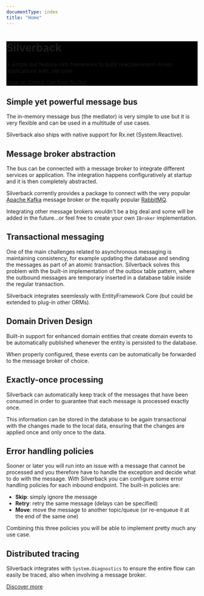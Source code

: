 ```yaml
---
documentType: index
title: "Home"
---
```


<div role="main" class="hide-when-search">
    <div style="background-color: #000;">
        <div class="container body-container">
            <div class="hero" style="background-image: url('images/splash.jpg');">
                <div class="wrapper">
                    <h1 id="page-title" class="page-title" itemprop="headline">        
                        Silverback
                    </h1>
                    <p class="lead">
                        A simple but feature-rich framework to build reactive/event-driven applications with .net core
                    </p>
                    <p>
                        <a href="https://github.com/BEagle1984/silverback/" class="btn"><i class="fab fa-github"></i> View on GitHub</a>
                        <a href="https://www.nuget.org/packages?q=Silverback" class="btn"><i class="fas fa-arrow-alt-circle-down"></i> Get from NuGet</a>
                    </p>
                </div>
            </div>
        </div>
    </div>
    <div class="container body-container body-content keys">
        <div class="row">
            <div class="col-md-4 key">
                <i class="icon fas fa-paper-plane"></i>
                <h2>Simple yet powerful message bus</h2>
                <p>
                    The in-memory message bus (the mediator) is very simple to use but it is very flexible and can be used in a multitude of use cases.
                </p>
                <p>
                    Silverback also ships with native support for Rx.net (System.Reactive).
                </p>
            </div>
            <div class="col-md-4 key">
                <i class="icon fas fa-plug"></i>
                <h2>Message broker abstraction</h2>
                <p>
                    The bus can be connected with a message broker to integrate different services or application. The integration happens configuratively at startup and it is then completely abstracted.
                </p>
                <p>
                    Silverback corrently provides a package to connect with the very popular <a href="https://kafka.apache.org/">Apache Kafka</a> message broker or the equally popular <a href="https://www.rabbitmq.com/">RabbitMQ</a>.
                </p>
                <p>
                    Integrating other message brokers wouldn't be a big deal and some will be added in the future...or feel free to create your own <code>IBroker</code> implementation.
                </p>
            </div>
            <div class="col-md-4 key">
                <i class="icon fas fa-atom"></i>
                <h2>Transactional messaging</h2>
                <p>
                    One of the main challenges related to asynchronous messaging is maintaining consistency, for example updating the database and sending the messages as part of an atomic transaction. Silverback solves this problem with the built-in implementation of the outbox table pattern, where the outbound messages are temporary inserted in a database table inside the regular transaction.
                </p>
                <p>
                    Silverback integrates seemlessly with EntityFramework Core (but could be extended to plug-in other ORMs).
                </p>
            </div>
        </div>
        <div class="row">
            <div class="col-md-4 key">
                <i class="icon fas fa-pencil-ruler"></i>
                <h2>Domain Driven Design</h2>
                <p>
                    Built-in support for enhanced domain entities that create domain events to be automatically published whenever the entity is persisted to the database.
                </p>
                <p>
                    When properly configured, these events can be automatically be forwarded to the message broker of choice.
                </p>
            </div>
            <div class="col-md-4 key">
                <i class="icon fas fa-thumbs-up"></i>
                <h2>Exactly-once processing</h2>
                <p>
                    Silverback can automatically keep track of the messages that have been consumed in order to guarantee that each message is processed exactly once.
                </p>
                <p>
                    This information can be stored in the database to be again transactional with the changes made to the local data, ensuring that the changes are applied once and only once to the data.
                </p>
            </div>
            <div class="col-md-4 key">
                <i class="icon fas fa-exclamation-triangle"></i>
                <h2>Error handling policies</h2>
                <p>
                    Sooner or later you will run into an issue with a message that cannot be processed and you therefore have to handle the exception and decide what to do with the message.
With Silverback you can configure some error handling policies for each inbound endpoint. The built-in policies are:
                    <ul>
                        <li><b>Skip</b>: simply ignore the message</li>
                        <li><b>Retry</b>: retry the same message (delays can be specified)</li>
                        <li><b>Move</b>: move the message to another topic/queue (or re-enqueue it at the end of the same one)</li>
                    </ul>
                </p>
                <p>
                    Combining this three policies you will be able to implement pretty much any use case.
                </p>
            </div>
        </div>
        <div class="row">
            <div class="col-md-4 key">
                <i class="icon fas fa-shoe-prints"></i>
                <h2>Distributed tracing</h2>
                <p>
                    Silverback integrates with <code>System.Diagnostics</code> to ensure the entire flow can easily be traced, also when involving a message broker.
                </p>
            </div>
        </div>
        <div class="row">
            <div class="col-md-12 more">
                <a href="xref:introduction" class="btn btn-default btn-lg"><i class="fas fa-search-plus"></i> Discover more</a>
            </div>
        </div>
    </div>
</div>
